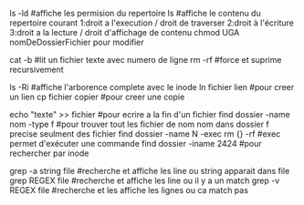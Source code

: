 ls -ld #affiche les permision du repertoire
ls #affiche le contenu du repertoire courant
1:droit a l'execution / droit de traverser
2:droit à l'écriture
3:droit a la lecture / droit d'affichage de contenu
chmod UGA nomDeDossierFichier pour modifier

cat -b #lit un fichier texte avec numero de ligne
rm -rf #force et suprime recursivement

ls -Ri #affiche l'arborence complete avec le inode
ln fichier lien #pour creer un lien
cp fichier copier #pour creer une copie

echo "texte" >> fichier #pour ecrire a la fin d'un fichier
find dossier -name nom -type f #pour trouver tout les fichier de nom nom dans dossier f precise seulment des fichier
find dossier -name N -exec rm {} -rf #exec permet d'exécuter une commande
find dossier -iname 2424 #pour rechercher par inode

grep -a string file #recherche et affiche les line ou string apparait dans file
grep REGEX file #recherche et affiche les line ou il y a un match
grep -v REGEX file #recherche et les affiche les lignes ou ca match pas
